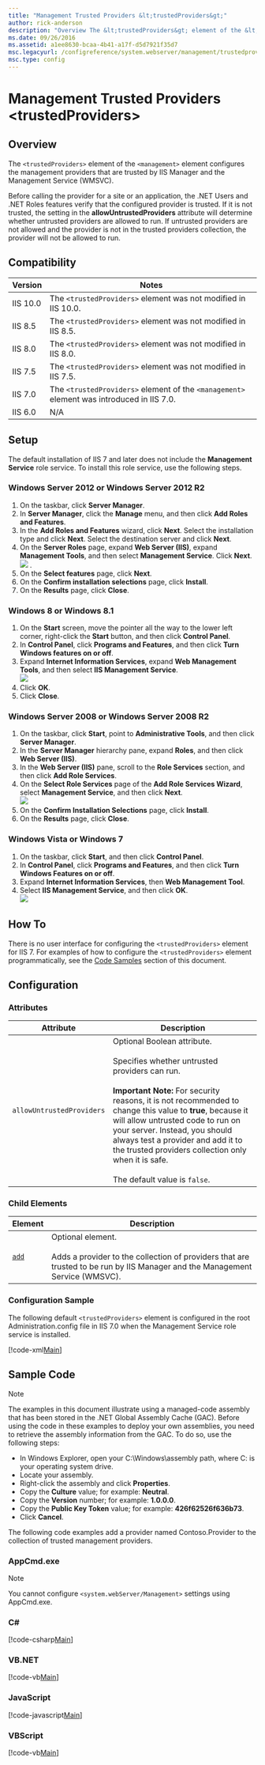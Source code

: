 ```yaml
---
title: "Management Trusted Providers &lt;trustedProviders&gt;"
author: rick-anderson
description: "Overview The &lt;trustedProviders&gt; element of the &lt;management&gt; element configures the management providers that are trusted by IIS Manager and the M..."
ms.date: 09/26/2016
ms.assetid: a1ee8630-bcaa-4b41-a17f-d5d7921f35d7
msc.legacyurl: /configreference/system.webserver/management/trustedproviders
msc.type: config
---
```

Management Trusted Providers &lt;trustedProviders&gt;
====================
<a id="001"></a>
## Overview

The `<trustedProviders>` element of the `<management>` element configures the management providers that are trusted by IIS Manager and the Management Service (WMSVC).

Before calling the provider for a site or an application, the .NET Users and .NET Roles features verify that the configured provider is trusted. If it is not trusted, the setting in the **allowUntrustedProviders** attribute will determine whether untrusted providers are allowed to run. If untrusted providers are not allowed and the provider is not in the trusted providers collection, the provider will not be allowed to run.

<a id="002"></a>
## Compatibility

| Version | Notes |
| --- | --- |
| IIS 10.0 | The `<trustedProviders>` element was not modified in IIS 10.0. |
| IIS 8.5 | The `<trustedProviders>` element was not modified in IIS 8.5. |
| IIS 8.0 | The `<trustedProviders>` element was not modified in IIS 8.0. |
| IIS 7.5 | The `<trustedProviders>` element was not modified in IIS 7.5. |
| IIS 7.0 | The `<trustedProviders>` element of the `<management>` element was introduced in IIS 7.0. |
| IIS 6.0 | N/A |

<a id="003"></a>
## Setup

The default installation of IIS 7 and later does not include the **Management Service** role service. To install this role service, use the following steps.

### Windows Server 2012 or Windows Server 2012 R2

1. On the taskbar, click **Server Manager**.
2. In **Server Manager**, click the **Manage** menu, and then click **Add Roles and Features**.
3. In the **Add Roles and Features** wizard, click **Next**. Select the installation type and click **Next**. Select the destination server and click **Next**.
4. On the **Server Roles** page, expand **Web Server (IIS)**, expand **Management Tools**, and then select **Management Service**. Click **Next**.  
    [![](index/_static/image2.png)](index/_static/image1.png) .
5. On the **Select features** page, click **Next**.
6. On the **Confirm installation selections** page, click **Install**.
7. On the **Results** page, click **Close**.

### Windows 8 or Windows 8.1

1. On the **Start** screen, move the pointer all the way to the lower left corner, right-click the **Start** button, and then click **Control Panel**.
2. In **Control Panel**, click **Programs and Features**, and then click **Turn Windows features on or off**.
3. Expand **Internet Information Services**, expand **Web Management Tools**, and then select **IIS Management Service**.  
    [![](index/_static/image4.png)](index/_static/image3.png)
4. Click **OK**.
5. Click **Close**.

### Windows Server 2008 or Windows Server 2008 R2

1. On the taskbar, click **Start**, point to **Administrative Tools**, and then click **Server Manager**.
2. In the **Server Manager** hierarchy pane, expand **Roles**, and then click **Web Server (IIS)**.
3. In the **Web Server (IIS)** pane, scroll to the **Role Services** section, and then click **Add Role Services**.
4. On the **Select Role Services** page of the **Add Role Services Wizard**, select **Management Service**, and then click **Next**.  
    [![](index/_static/image6.png)](index/_static/image5.png)
5. On the **Confirm Installation Selections** page, click **Install**.
6. On the **Results** page, click **Close**.

### Windows Vista or Windows 7

1. On the taskbar, click **Start**, and then click **Control Panel**.
2. In **Control Panel**, click **Programs and Features**, and then click **Turn Windows Features on or off**.
3. Expand **Internet Information Services**, then **Web Management Tool**.
4. Select **IIS Management Service**, and then click **OK**.   
    [![](index/_static/image8.png)](index/_static/image7.png)
 
<a id="004"></a>
## How To

There is no user interface for configuring the `<trustedProviders>` element for IIS 7. For examples of how to configure the `<trustedProviders>` element programmatically, see the [Code Samples](#006) section of this document.

<a id="005"></a>
## Configuration

### Attributes

| Attribute | Description |
| --- | --- |
| `allowUntrustedProviders` | Optional Boolean attribute.<br><br>Specifies whether untrusted providers can run.<br><br>**Important Note:** For security reasons, it is not recommended to change this value to **true**, because it will allow untrusted code to run on your server. Instead, you should always test a provider and add it to the trusted providers collection only when it is safe.<br><br>The default value is `false`. |

### Child Elements

| Element | Description |
| --- | --- |
| [`add`](add.md) | Optional element. <br><br>Adds a provider to the collection of providers that are trusted to be run by IIS Manager and the Management Service (WMSVC). |

### Configuration Sample

The following default `<trustedProviders>` element is configured in the root Administration.config file in IIS 7.0 when the Management Service role service is installed.

[!code-xml[Main](index/samples/sample1.xml)]

<a id="006"></a>
## Sample Code

> [!NOTE]
> The examples in this document illustrate using a managed-code assembly that has been stored in the .NET Global Assembly Cache (GAC). Before using the code in these examples to deploy your own assemblies, you need to retrieve the assembly information from the GAC. To do so, use the following steps:

- In Windows Explorer, open your C:\Windows\assembly path, where C: is your operating system drive.
- Locate your assembly.
- Right-click the assembly and click **Properties**.
- Copy the **Culture** value; for example: **Neutral**.
- Copy the **Version** number; for example: **1.0.0.0**.
- Copy the **Public Key Token** value; for example: **426f62526f636b73**.
- Click **Cancel**.

The following code examples add a provider named Contoso.Provider to the collection of trusted management providers.

### AppCmd.exe

> [!NOTE]
> You cannot configure `<system.webServer/Management>` settings using AppCmd.exe.

### C\#

[!code-csharp[Main](index/samples/sample2.cs)]

### VB.NET

[!code-vb[Main](index/samples/sample3.vb)]

### JavaScript

[!code-javascript[Main](index/samples/sample4.js)]

### VBScript

[!code-vb[Main](index/samples/sample5.vb)]
